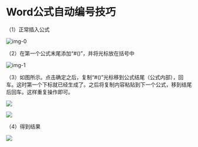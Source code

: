 # Word公式自动编号技巧

（1）正常插入公式

![img-0](https://gitee.com/Zed-cctw/img-bed/raw/master/img/img0.PNG)

（2）在第一个公式末尾添加“#()”，并将光标放在括号中

![img-1](https://gitee.com/Zed-cctw/img-bed/raw/master/img/img1.PNG)

（3）如图所示。点击确定之后，复制“#()”光标移到公式结尾（公式内部），回车。这时第一个下标就已经生成了。之后将复制内容粘贴到下一个公式，移到结尾后回车。这样重复操作即可。

![](https://gitee.com/Zed-cctw/img-bed/raw/master/img/img2.png)

![](https://gitee.com/Zed-cctw/img-bed/raw/master/img/img4.png)

（4）得到结果

![](https://gitee.com/Zed-cctw/img-bed/raw/master/img/img-3.png)